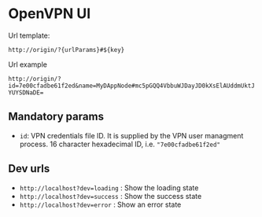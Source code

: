 # OpenVPN UI

Url template:

`http://origin/?{urlParams}#${key}`

Url example

`http://origin/?id=7e00cfadbe61f2ed&name=MyDAppNode#mc5pGQQ4VbbuWJDayJD0kXsElAUddmUktJYUYSDNaDE=`

## Mandatory params

- `id`: VPN credentials file ID. It is supplied by the VPN user managment process. 16 character hexadecimal ID, i.e. `"7e00cfadbe61f2ed"`

## Dev urls

- `http://localhost?dev=loading` : Show the loading state
- `http://localhost?dev=success` : Show the success state
- `http://localhost?dev=error` : Show an error state
